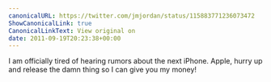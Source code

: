 ```yaml
---
canonicalURL: https://twitter.com/jmjordan/status/115883771236073472
ShowCanonicalLink: true
CanonicalLinkText: View original on
date: 2011-09-19T20:23:38+00:00
---
```

I am officially tired of hearing rumors about the next iPhone. Apple, hurry up and release the damn thing so I can give you my money!